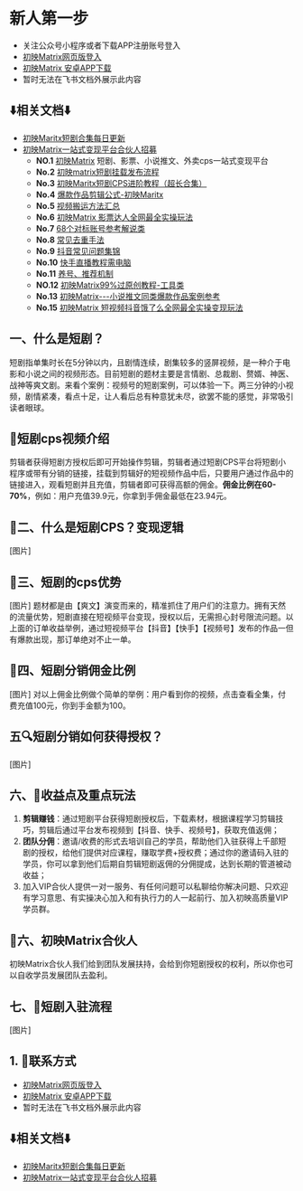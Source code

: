 # 新人第一步
- 关注公众号小程序或者下载APP注册账号登入
- [初映Matrix网页版登入](#)
- [初映Matrix 安卓APP下载](#)
- 暂时无法在飞书文档外展示此内容

## ⬇️相关文档⬇️
- [初映Maritx短剧合集每日更新](#)
- [初映Matrix一站式变现平台合伙人招募](#)
  - **NO.1** [初映Matrix](#) 短剧、影票、小说推文、外卖cps一站式变现平台
  - **No.2** [初映matrix短剧挂载发布流程](#)
  - **No.3** [初映Maritx短剧CPS进阶教程（超长合集）](#)
  - **No.4** [爆款作品剪辑公式-初映Maritx](#)
  - **No.5** [视频搬运方法汇总](#)
  - **No.6** [初映Matrix 影票达人全网最全实操玩法](#)
  - **No.7** [68个对标账号参考解说类](#)
  - **No.8** [常见去重手法](#)
  - **No.9** [抖音常见问题集锦](#)
  - **No.10** [快手直播教程需电脑](#)
  - **No.11** [养号、推荐机制](#)
  - **NO.12** [初映Matrix99%过原创教程-工具类](#)
  - **No.13** [初映Matrix---小说推文同类爆款作品案例参考](#)
  - **No.15** [初映Matrix 短视频抖音饿了么全网最全实操变现玩法](#)

## 一、什么是短剧？
短剧指单集时长在5分钟以内，且剧情连续，剧集较多的竖屏视频，是一种介于电影和小说之间的视频形态。目前短剧的题材主要是言情剧、总裁剧、赘婿、神医、战神等爽文剧。来看个案例：视频号的短剧案例，可以体验一下。两三分钟的小视频，剧情紧凑，看点十足，让人看后总有种意犹未尽，欲罢不能的感觉，非常吸引读者眼球。

## 🚀短剧cps视频介绍
剪辑者获得短剧方授权后即可开始操作剪辑，剪辑者通过短剧CPS平台将短剧小程序或带有分销的链接，挂载到剪辑好的短视频作品中后，只要用户通过作品中的链接进入，观看短剧并且充值，剪辑者即可获得高额的佣金。**佣金比例在60-70%**，例如：用户充值39.9元，你拿到手佣金最低在23.94元。

## 💎二、什么是短剧CPS？变现逻辑
[图片]

## 📝三、短剧的cps优势
[图片]
题材都是由【爽文】演变而来的，精准抓住了用户们的注意力。拥有天然的流量优势，短剧直接在短视频平台变现，授权以后，无需担心封号限流问题。以上面的订单收益举例，通过短视频平台【抖音】【快手】【视频号】发布的作品一但有爆款出现，那订单绝对不止一单。

## 🚀四、短剧分销佣金比例
[图片]
对以上佣金比例做个简单的举例：用户看到你的视频，点击查看全集，付费充值100元，你到手金额为100。

## 五🔍短剧分销如何获得授权？
[图片]

## 六、🚀收益点及重点玩法
1. **剪辑赚钱**：通过短剧平台获得短剧授权后，下载素材，根据课程学习剪辑技巧，剪辑后通过平台发布视频到【抖音、快手、视频号】，获取充值返佣；
2. **团队分佣**：邀请/收费的形式去培训自己的学员，帮助他们入驻获得上千部短剧的授权，给他们提供对应课程，赚取学费+授权费；通过你的邀请码入驻的学员，你可以拿到他们后期自剪辑短剧返佣的分佣提成，达到长期的管道被动收益；
3. 加入VIP合伙人提供一对一服务、有任何问题可以私聊给你解决问题、只欢迎有学习意思、有实操决心加入和有执行力的人一起前行、加入初映高质量VIP学员群。

## 🚀六、初映Matrix合伙人
初映Matrix合伙人我们给到团队发展扶持，会给到你短剧授权的权利，所以你也可以自收学员发展团队去盈利。

## 七、🚀短剧入驻流程
[图片]

## 1. 🚀联系方式
- [初映Matrix网页版登入](#)
- [初映Matrix 安卓APP下载](#)
- 暂时无法在飞书文档外展示此内容

## ⬇️相关文档⬇️
- [初映Maritx短剧合集每日更新](#)
- [初映Matrix一站式变现平台合伙人招募](#)
